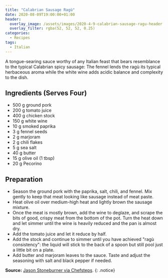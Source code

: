 ```yaml
---
title: "Calabrian Sausage Ragù"
date: 2020-08-09T19:00:00+01:00
header:
  overlay_image: /assets/images/2020-4-9-calabrian-sausage-ragu-header.jpg
  overlay_filter: rgba(52, 52, 52, 0.25)
categories:
  - Recipes
tags:
  - Italian
---
```


A tongue-searing sauce worthy of any Italian feast that bears resemblance to the typical Calabrian spicy sausage: The fennel lends the ragù its typical herbaceous aroma while the white wine adds acidic balance and complexity to the dish.

<!--more-->

## Ingredients (Serves Four)

* 500 g ground pork
* 200 g tomato juice
* 400 g chicken stock
* 150 g white wine
* 10 g smoked paprika
* 3 g fennel seeds
* 2 g marjoram
* 2 g chili flakes
* 5 g sea salt
* 40 g butter
* 15 g olive oil (1 tbsp)
* 20 g Pecorino

## Preparation

* Season the ground pork with the paprika, salt, chili, and fennel. Mix gently to keep that meat looking like sausage instead of meat paste.
* Heat olive oil over medium-high heat and lightly brown the sausage mixture.
* Once the meat is mostly brown, add the wine to deglaze, and scrape the bits of good, crispy meat from the bottom of the pot. Turn the heat down and let simmer until the wine is heavily reduced and the pan is almost dry.
* Add the tomato juice and let it reduce by half.
* Add the stock and continue to simmer until you have achieved "ragù consistency": the liquid will stick to the back of a spoon but still pool just a little bit on a plate.
* Add butter and marjoram leaves to the sauce. Taste and adjust the seasoning with salt and black pepper if needed.

**Source:** [Jason Stoneburner via Chefsteps](https://www.chefsteps.com/activities/droolworthy-calabrian-sausage-ragu-and-homemade-capunti-with-jason-stoneburner/).
{: .notice}
